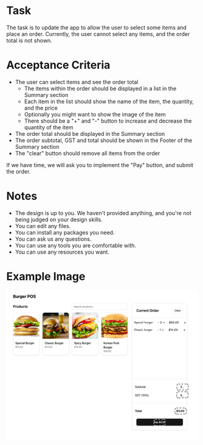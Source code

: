 # Task

The task is to update the app to allow the user to select some items and place an order. Currently, the user cannot select any items, and the order total is not shown.

# Acceptance Criteria

- The user can select items and see the order total
  - The items within the order should be displayed in a list in the Summary section
  - Each item in the list should show the name of the item, the quantity, and the price
  - Optionally you might want to show the image of the item
  - There should be a "+" and "-" button to increase and decrease the quantity of the item
- The order total should be displayed in the Summary section
- The order subtotal, GST and total should be shown in the Footer of the Summary section
- The "clear" button should remove all items from the order

If we have time, we will ask you to implement the "Pay" button, and submit the order.

# Notes

- The design is up to you. We haven't provided anything, and you're not being judged on your design skills.
- You can edit any files.
- You can install any packages you need.
- You can ask us any questions.
- You can use any tools you are comfortable with.
- You can use any resources you want.

# Example Image

![POS App screenshot](docs/images/app-screenshot-suggestion.png)
